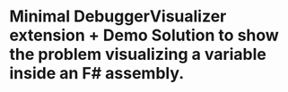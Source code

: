 # Minimal DebuggerVisualizer extension + Demo Solution to show the problem visualizing a variable inside an F# assembly.

